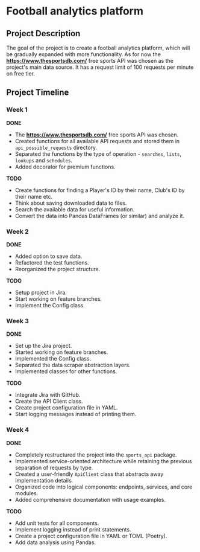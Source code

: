 # Football analytics platform

## Project Description

The goal of the project is to create a football analytics platform, which will be gradually expanded with more
functionality. As for now the **https://www.thesportsdb.com/** free sports API was chosen as the project's main data
source. It has a request limit of 100 requests per minute on free tier.

## Project Timeline

### Week 1

**DONE**

- The **https://www.thesportsdb.com/** free sports API was chosen.
- Created functions for all available API requests and stored them in
  `api_possible_requests` directory.
- Separated the functions by the type of operation - `searches`, `lists`, `lookups` and `schedules`.
- Added decorator for premium functions.

**TODO**

- Create functions for finding a Player's ID by their name, Club's ID by their name etc.
- Think about saving downloaded data to files.
- Search the available data for useful information.
- Convert the data into Pandas DataFrames (or similar) and analyze it.

### Week 2

**DONE**

- Added option to save data.
- Refactored the test functions.
- Reorganized the project structure.

**TODO**

- Setup project in Jira.
- Start working on feature branches.
- Implement the Config class.

### Week 3

**DONE**

- Set up the Jira project.
- Started working on feature branches.
- Implemented the Config class.
- Separated the data scraper abstraction layers.
- Implemented classes for other functions.

**TODO**

- Integrate Jira with GitHub.
- Create the API Client class.
- Create project configuration file in YAML.
- Start logging messages instead of printing them.

### Week 4

**DONE**

- Completely restructured the project into the `sports_api` package.
- Implemented service-oriented architecture while retaining the previous separation of requests by type.
- Created a user-friendly `ApiClient` class that abstracts away implementation details.
- Organized code into logical components: endpoints, services, and core modules.
- Added comprehensive documentation with usage examples.

**TODO**

- Add unit tests for all components.
- Implement logging instead of print statements.
- Create a project configuration file in YAML or TOML (Poetry).
- Add data analysis using Pandas.